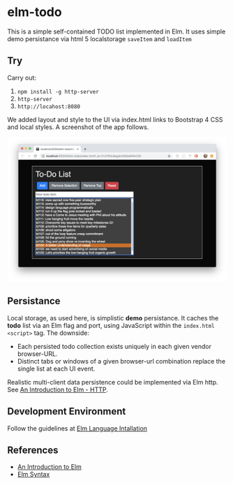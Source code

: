 # elm-todo
This is a simple self-contained TODO list implemented in Elm. It uses simple
demo persistance via html 5 localstorage `saveItem` and `loadItem` 

## Try
Carry out:
1. `npm install -g http-server`
1. `http-server`
1. `http://locahost:8080`  

We added layout and style to the UI via index.html links to 
Bootstrap 4 CSS and local styles. A screenshot of the app follows. 

![Styled todo image](doc/Elm-todo-styled.png)

## Persistance
Local storage, as used here, is simplistic **demo** persistance. It caches the
**todo** list via an Elm flag and port, using JavaScript within the `index.html` 
`<script>` tag. The downside:

+ Each persisted todo collection exists uniquely in each given 
vendor browser-URL. 
+ Distinct tabs or windows of a given browser-url combination replace the single list at each UI event. 

Realistic multi-client data persistence could be implemented via Elm http. 
See [An Introduction to Elm - HTTP](https://guide.elm-lang.org/effects/http.html).

## Development Environment 

Follow the guidelines at 
[Elm Language Intallation](https://guide.elm-lang.org/install.html)


## References

+ [An Introduction to Elm](https://guide.elm-lang.org/)
+ [Elm Syntax](https://elm-lang.org/docs/syntax#operators) 
